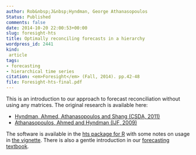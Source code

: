```yaml
---
author: Rob&nbsp;J&nbsp;Hyndman, George Athanasopoulos
Status: Published
comments: false
date: 2014-10-20 22:00:53+00:00
slug: foresight-hts
title: Optimally reconciling forecasts in a hierarchy
wordpress_id: 2441
kind:
 article
tags:
- forecasting
- hierarchical time series
citation: <em>Foresight</em> (Fall, 2014). pp.42-48
file: Foresight-hts-final.pdf
---
```



This is an introduction to our approach to forecast reconciliation without using any matrices. The original research is available here:

  * [Hyndman, Ahmed, Athanasopoulos and Shang (CSDA, 2011)](/publications/hierarchical/)
  * [Athanasopoulos, Ahmed and Hyndman (IJF, 2009)](/publications/hierarchical-tourism/)

The software is available in the [hts package for R](http://github.com/robjhyndman/hts/) with some notes on usage in [the vignette](https://cran.r-project.org/web/packages/hts/vignettes/hts.pdf). There is also a gentle introduction in our [forecasting textbook](http://www.otexts.org/fpp/9/4).

